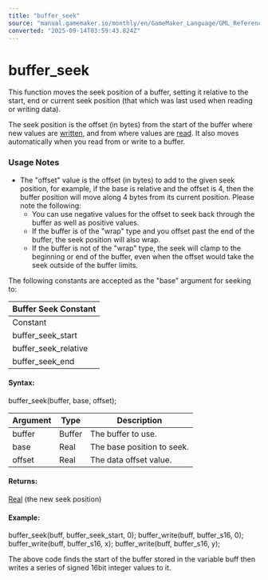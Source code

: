 ```yaml
---
title: "buffer_seek"
source: "manual.gamemaker.io/monthly/en/GameMaker_Language/GML_Reference/Buffers/buffer_seek.htm"
converted: "2025-09-14T03:59:43.824Z"
---
```


# buffer\_seek

This function moves the seek position of a buffer, setting it relative to the start, end or current seek position (that which was last used when reading or writing data).

The seek position is the offset (in bytes) from the start of the buffer where new values are [written](../../../../../../GameMaker_Language/GML_Reference/Buffers/buffer_write.md), and from where values are [read](buffer_read.md). It also moves automatically when you read from or write to a buffer.

### Usage Notes

-   The "offset" value is the offset (in bytes) to add to the given seek position, for example, if the base is relative and the offset is 4, then the buffer position will move along 4 bytes from its current position. Please note the following:
    -   You can use negative values for the offset to seek back through the buffer as well as positive values.
    -   If the buffer is of the "wrap" type and you offset past the end of the buffer, the seek position will also wrap.
    -   If the buffer is not of the "wrap" type, the seek will clamp to the beginning or end of the buffer, even when the offset would take the seek outside of the buffer limits.

The following constants are accepted as the "base" argument for seeking to:

| Buffer Seek Constant |
| --- |
| Constant | Description |
| buffer_seek_start | The start of the buffer |
| buffer_seek_relative | A position relative to the current read/write position |
| buffer_seek_end | The end of the buffer |

#### Syntax:

buffer\_seek(buffer, base, offset);

| Argument | Type | Description |
| --- | --- | --- |
| buffer | Buffer | The buffer to use. |
| base | Real | The base position to seek. |
| offset | Real | The data offset value. |

#### Returns:

[Real](../../GML_Overview/Data_Types.md) (the new seek position)

#### Example:

buffer\_seek(buff, buffer\_seek\_start, 0);
buffer\_write(buff, buffer\_s16, 0);
buffer\_write(buff, buffer\_s16, x);
buffer\_write(buff, buffer\_s16, y);

The above code finds the start of the buffer stored in the variable buff then writes a series of signed 16bit integer values to it.